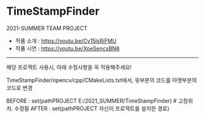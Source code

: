 # TimeStampFinder
2021-SUMMER TEAM PROJECT

- 작품 소개 : https://youtu.be/Cy15lsRiFMU
- 작품 시연 : https://youtu.be/XoeSencsBN8

---


해당 프로젝트 사용시, 아래 수정사항을 꼭 적용해주세요!

TimeStampFinder/opencv/cpp/CMakeLists.txt에서, 
윗부분의 코드를 아랫부분의 코드로 변경

BEFORE : set(pathPROJECT E:/2021_SUMMER/TimeStampFinder) # 고정위치. 수정필
AFTER : set(pathPROJECT 자신이 프로젝트를 설치한 경로)
